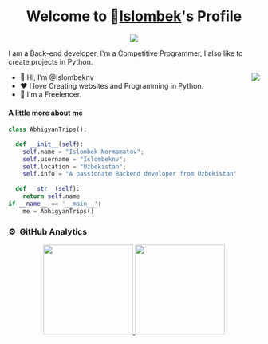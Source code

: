 <p align="center">
  <h1 align="center">Welcome to 👋<a href="https://github.com/islombeknv">Islombek</a>'s Profile</h1>
</p>
<p align="center">
  <a align="center"><img src="https://readme-typing-svg.herokuapp.com?&font=IBM+Plex+Sans&color=F72EE2&size=25&lines=Welcome+to+my+GitHub+Profile!;I'm+a+Back+end+developer;I'm+a+competitive+programmer;I'm+a+Python+developer" /></a>
</p>
<p>I am a Back-end developer, I'm a Competitive Programmer, I also like to create projects in Python.</p>
<img align="right" src="https://media.giphy.com/media/M9gbBd9nbDrOTu1Mqx/giphy.gif">
<ul>
  <li>👋 Hi, I’m @Islombeknv</li>
  <li>❤️ I love Creating websites and Programming in Python.</li>
  <li>💼 I'm a Freelencer.</li>
</ul>

#### A little more about me
```python
class AbhigyanTrips():
    
  def __init__(self):
    self.name = "Islombek Normamatov";
    self.username = "Islombeknv";
    self.location = "Uzbekistan";
    self.info = "A passionate Backend developer from Uzbekistan"
    
  def __str__(self):
    return self.name
if __name__ == '__main__':
    me = AbhigyanTrips()
````


### ⚙️ &nbsp;GitHub Analytics

<p align="center">
<a href="https://github.com/islombeknv">
  <img height="180em" src="https://github-readme-stats-eight-theta.vercel.app/api?username=islombeknv&show_icons=true&theme=algolia&include_all_commits=true&count_private=true"/>
  <img height="180em" src="https://github-readme-stats-eight-theta.vercel.app/api/top-langs/?username=islombeknv&layout=compact&langs_count=8&theme=algolia"/>
</a>
</p>

